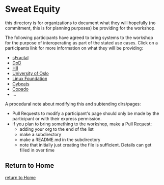 # Sweat Equity
this directory is for organizations to
document what they will hopefully
(no commitment, this is for planning purposes)
be providing for the workshop.

The following participants have agreed
to bring systems to the workshop for
the purpose of interoperating
as part of the stated use cases.
Click on a participants link
for more information on what they
will be providing:
- [sFractal](./sFractal/README.md)
- [DoD](./DoD/README.md)
- [HII](HII/README.md)
- [University of Oslo](./UniversityOslo/README.md)
- [Linux Foundation](./LinuxFoundation/README.md)
- [Cybeats](./Cybeats/README.md)
- [Copado](./Copado/README.md)
- ...

A procedural note about modifying this
and subtending dirs/pages:
- Pull Requests to modify a participant's page should only be made by the participant
or with their express permission.
- If you plan to bring something to the workshop, make a Pull Request:
   + adding your org to the end of the list
   + make a subdirectory
   + make a README.md in the subdirectory
   + note that initially just creating the file is sufficient. Details can get filled in over time


## Return to Home
[return to Home](../index.md)
